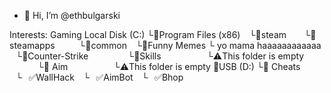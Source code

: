 - 👋 Hi, I’m @ethbulgarski

Interests:
Gaming
  Local Disk (C:)
  └📁Program Files (x86)
  ⠀└📁steam
⠀ ⠀└📁steamapps
⠀ ⠀⠀└📁common
  ⠀└📁Funny Memes
  └ yo mama haaaaaaaaaaaa
  ⠀└📁Counter-Strike
⠀⠀  ⠀ ⠀⠀└📁Skills
⠀⠀  ⠀⠀⠀ ⠀└⚠️This folder is empty
⠀ ⠀⠀⠀ ⠀└📁 Aim
⠀ ⠀⠀⠀ ⠀⠀└⚠️This folder is empty
  📁USB (D:)
  └📁 Cheats
  ⠀└⠀✅WallHack
  ⠀└⠀✅AimBot
  ⠀└⠀✅Bhop

